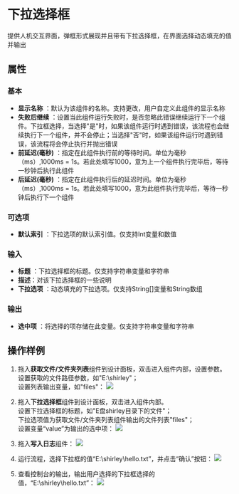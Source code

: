 # 下拉选择框

提供人机交互界面，弹框形式展现并且带有下拉选择框，在界面选择动态填充的值并输出

## 属性

### 基本

- **显示名称** ：默认为该组件的名称。支持更改，用户自定义此组件的显示名称
- **失败后继续** ：设置当此组件运行失败时，是否忽略此错误继续运行下一个组件。下拉框选择，当选择"是"时，如果该组件运行时遇到错误，该流程也会继续执行下一个组件，并不会停止；当选择"否"时，如果该组件运行时遇到错误，该流程将会停止执行并抛出错误
- **前延迟(毫秒)** ：指定在此组件执行前的等待时间。单位为毫秒（ms）,1000ms = 1s。若此处填写1000，意为上一个组件执行完毕后，等待一秒钟后执行此组件
- **后延迟(毫秒)** ：指定在此组件执行后的延迟时间。单位为毫秒（ms）,1000ms = 1s。若此处填写1000，意为此组件执行完毕后，等待一秒钟后执行下一个组件

### 可选项

- **默认索引** ：下拉选项的默认索引值。仅支持Int变量和数值

### 输入

- **标题** ：下拉选择框的标题。仅支持字符串变量和字符串
- **描述**：对该下拉选择框的一些说明
- **下拉选项** ：动态填充的下拉选项。仅支持String[]变量和String数组

### 输出

- **选中项** ：将选择的项存储在此变量。仅支持字符串变量和字符串

## 操作样例

1. 拖入**获取文件/文件夹列表**组件到设计面板，双击进入组件内部，设置参数。
<br/> 设置获取的文件路径参数，如"E:\shirley"；
<br/> 设置列表输出变量，如"files"：
![](https://docimages.blob.core.chinacloudapi.cn/images/Activities/dropDown-1.png)

2. 拖入**下拉选择框**组件到设计面板，双击进入组件内部。
<br/> 设置下拉选择框的标题，如"E盘shirley目录下的文件"；
<br/> 下拉选项值为获取文件/文件夹列表组件输出的文件列表"files"；
<br/> 设置变量“value”为输出的选中项：
![](https://docimages.blob.core.chinacloudapi.cn/images/Activities/dropDown-2.png)

3. 拖入**写入日志**组件：
![](https://docimages.blob.core.chinacloudapi.cn/images/Activities/dropDown-3.png)

4. 运行流程，选择下拉框的值“E:\shirley\hello.txt”，并点击“确认”按钮：
![](https://docimages.blob.core.chinacloudapi.cn/images/Activities/dropDown-4.png)

5. 查看控制台的输出，输出用户选择的下拉框选择的值，“E:\shirley\hello.txt”：
![](https://docimages.blob.core.chinacloudapi.cn/images/Activities/dropDown-5.png)
